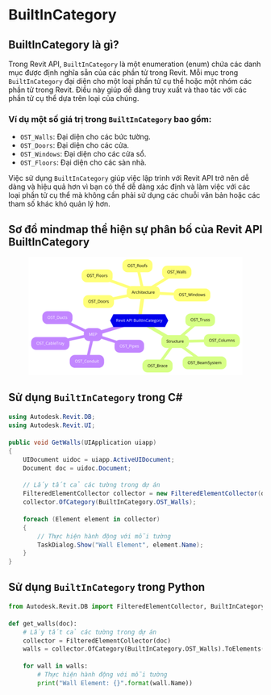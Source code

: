 # BuiltInCategory

## BuiltInCategory là gì?

Trong Revit API, `BuiltInCategory` là một enumeration (enum) chứa các danh mục được định nghĩa sẵn của các phần tử trong Revit. Mỗi mục trong `BuiltInCategory` đại diện cho một loại phần tử cụ thể hoặc một nhóm các phần tử trong Revit. Điều này giúp dễ dàng truy xuất và thao tác với các phần tử cụ thể dựa trên loại của chúng.

### Ví dụ một số giá trị trong `BuiltInCategory` bao gồm:

* `OST_Walls`: Đại diện cho các bức tường.
* `OST_Doors`: Đại diện cho các cửa.
* `OST_Windows`: Đại diện cho các cửa sổ.
* `OST_Floors`: Đại diện cho các sàn nhà.

Việc sử dụng `BuiltInCategory` giúp việc lập trình với Revit API trở nên dễ dàng và hiệu quả hơn vì bạn có thể dễ dàng xác định và làm việc với các loại phần tử cụ thể mà không cần phải sử dụng các chuỗi văn bản hoặc các tham số khác khó quản lý hơn.

## Sơ đồ mindmap thể hiện sự phân bố của Revit API BuiltInCategory

<figure><img src="../../.gitbook/assets/diagram.png" alt=""><figcaption></figcaption></figure>

## Sử dụng `BuiltInCategory` trong C\#

```csharp
using Autodesk.Revit.DB;
using Autodesk.Revit.UI;

public void GetWalls(UIApplication uiapp)
{
    UIDocument uidoc = uiapp.ActiveUIDocument;
    Document doc = uidoc.Document;

    // Lấy tất cả các tường trong dự án
    FilteredElementCollector collector = new FilteredElementCollector(doc);
    collector.OfCategory(BuiltInCategory.OST_Walls);

    foreach (Element element in collector)
    {
        // Thực hiện hành động với mỗi tường
        TaskDialog.Show("Wall Element", element.Name);
    }
}
```

## Sử dụng `BuiltInCategory` trong Python

```python
from Autodesk.Revit.DB import FilteredElementCollector, BuiltInCategory

def get_walls(doc):
    # Lấy tất cả các tường trong dự án
    collector = FilteredElementCollector(doc)
    walls = collector.OfCategory(BuiltInCategory.OST_Walls).ToElements()

    for wall in walls:
        # Thực hiện hành động với mỗi tường
        print("Wall Element: {}".format(wall.Name))
```
